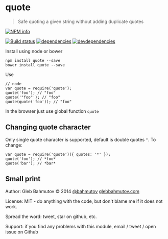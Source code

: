 # quote

> Safe quoting a given string without adding duplicate quotes

[![NPM info][nodei.co]](https://npmjs.org/package/quote)

[![Build status][ci-image]][ci-url]
[![dependencies][dependencies-image]][dependencies-url]
[![devdependencies][quote-devdependencies-image] ][quote-devdependencies-url]

Install using node or bower

    npm install quote --save
    bower install quote --save

Use

    // node
    var quote = require('quote');
    quote('foo'); // "foo"
    quote('"foo"'); // "foo"
    quote(quote('foo')); // "foo"

In the browser just use global function `quote`

## Changing quote character

Only single quote character is supported, default is double quotes `"`.
To change:

    var quote = require('quote')({ quotes: '*' });
    quote('foo'); // *foo*
    quote('bar'); // *bar*

## Small print

Author: Gleb Bahmutov &copy; 2014
[@bahmutov](https://twitter.com/bahmutov) [glebbahmutov.com](http://glebbahmutov.com)

License: MIT - do anything with the code, but don't blame me if it does not work.

Spread the word: tweet, star on github, etc.

Support: if you find any problems with this module, email / tweet / open issue on Github

[ci-image]: https://travis-ci.org/bahmutov/quote.png?branch=master
[ci-url]: https://travis-ci.org/bahmutov/quote
[nodei.co]: https://nodei.co/npm/quote.png?downloads=true
[dependencies-image]: https://david-dm.org/bahmutov/quote.png
[dependencies-url]: https://david-dm.org/bahmutov/quote
[quote-devdependencies-image]: https://david-dm.org/bahmutov/quote/dev-status.png
[quote-devdependencies-url]: https://david-dm.org/bahmutov/quote#info=devDependencies
